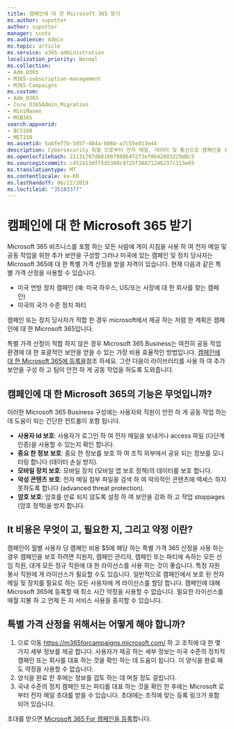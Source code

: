 ```yaml
---
title: 캠페인에 대 한 Microsoft 365 받기
ms.author: supotter
author: supotter
manager: scotv
ms.audience: Admin
ms.topic: article
ms.service: o365-administration
localization_priority: Normal
ms.collection:
- Adm_O365
- M365-subscription-management
- M365-Campaigns
ms.custom:
- Adm_O365
- Core_O365Admin_Migration
- MiniMaven
- MSB365
search.appverid:
- BCS160
- MET150
ms.assetid: 5abfef7b-5957-484a-b06b-a7c55e013e44
description: Cybersecurity 위협 으로부터 전자 메일, 데이터 및 통신으로 캠페인을 보호할 수 있도록 Microsoft 365 for 캠페인을 확인 하세요.
ms.openlocfilehash: 21131707d88168f8886472f3ef0b42603229d8c5
ms.sourcegitcommit: c452413dff5d5388c9725f38871246237c313e65
ms.translationtype: MT
ms.contentlocale: ko-KR
ms.lasthandoff: 06/22/2019
ms.locfileid: "35183377"
---
```

# <a name="get-microsoft-365-for-campaigns"></a>캠페인에 대 한 Microsoft 365 받기

Microsoft 365 비즈니스를 포함 하는 모든 사람에 게이 지침을 사용 하 여 전자 메일 및 공동 작업을 위한 추가 보안을 구성할 그러나 미국에 있는 캠페인 및 정치 당사자는 Microsoft 365에 대 한 특별 가격 산정을 받을 자격이 있습니다. 현재 다음과 같은 특별 가격 산정을 사용할 수 있습니다.
- 미국 연방 정치 캠페인 (예: 미국 하우스, US/또는 사장에 대 한 회사를 찾는 캠페인)
- 미국의 국가 수준 정치 파티

캠페인 또는 정치 당사자가 적합 한 경우 microsoft에서 제공 하는 저렴 한 계획은 캠페인에 대 한 Microsoft 365입니다.  

특별 가격 산정이 적합 하지 않은 경우 Microsoft 365 Business는 여전히 공동 작업 환경에 대 한 포괄적인 보안을 얻을 수 있는 가장 비용 효율적인 방법입니다. [캠페인에 대 한 Microsoft 365에 등록을](m365-campaigns-sign-up.md)참조 하세요. 그런 다음이 라이브러리를 사용 하 여 추가 보안을 구성 하 고 팀이 안전 하 게 공동 작업을 하도록 도와줍니다. 

## <a name="what-does-microsoft-365-for-campaigns-include"></a>캠페인에 대 한 Microsoft 365의 기능은 무엇입니까?
이러한 Microsoft 365 Business 구성에는 사용자와 직원이 안전 하 게 공동 작업 하는 데 도움이 되는 간단한 컨트롤이 포함 됩니다. 
- **사용자 Id 보호**: 사용자가 로그인 하 여 전자 메일을 보내거나 access 파일 (다단계 인증)을 사용할 수 있는지 확인 합니다.
- **중요 한 정보 보호**: 중요 한 정보를 보호 하 여 조직 외부에서 공유 되는 정보를 모니터링 합니다 (데이터 손실 방지).
- **모바일 장치 보호**: 모바일 장치 (모바일 앱 보호 정책)의 데이터를 보호 합니다.
- **악성 콘텐츠 보호**: 전자 메일 첨부 파일을 검색 하 여 악의적인 콘텐츠에 액세스 하지 못하도록 합니다 (advanced threat protection).
- **암호 보호**: 암호를 만료 되지 않도록 설정 하 여 보안을 강화 하 고 작업 stoppages (암호 정책)을 방지 합니다. 


## <a name="what-does-it-cost-who-needs-it-and-what-is-the-commitment"></a>It 비용은 무엇이 고, 필요한 지, 그리고 약정 이란?
캠페인이 월별 사용자 당 캠페인 비용 $5에 해당 하는 특별 가격 365 산정을 사용 하는 경우 캠페인을 보호 하려면 지원자, 캠페인 관리자, 캠페인 또는 파티에 속하는 모든 선임 직원, 대개 모든 정규 직원에 대 한 라이선스를 사용 하는 것이 좋습니다. 특정 자원 봉사 직원에 게 라이선스가 필요할 수도 있습니다. 일반적으로 캠페인에서 보호 된 전자 메일 및 장치를 필요로 하는 모든 사용자에 게 라이선스를 할당 합니다.
캠페인에 대해 Microsoft 365에 등록할 때 최소 시간 약정을 사용할 수 없습니다. 필요한 라이선스를 매월 지불 하 고 언제 든 지 서비스 사용을 중지할 수 있습니다.

## <a name="how-do-i-qualify-for-special-pricing"></a>특별 가격 산정을 위해서는 어떻게 해야 합니까?

1. 으로 이동 https://m365forcampaigns.microsoft.com/ 하 고 조직에 대 한 몇 가지 세부 정보를 제공 합니다. 사용자가 제공 하는 세부 정보는 미국 수준의 정치적 캠페인 또는 회사를 대표 하는 것을 확인 하는 데 도움이 됩니다. 이 양식을 완료 해도 약정을 사용할 수 없습니다. 
2. 양식을 완료 한 후에는 정보를 검토 하는 데 며칠 정도 걸립니다. 
3. 국내 수준의 정치 캠페인 또는 파티를 대표 하는 것을 확인 한 후에는 Microsoft 로부터 전자 메일 초대를 받을 수 있습니다. 초대에는 조직에 맞는 등록 링크가 포함 되어 있습니다. 

초대를 받으면 [Microsoft 365 For 캠페인을 등록](m365-campaigns-sign-up.md)합니다.


